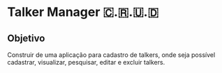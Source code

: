 # Talker Manager 🇨.🇷.🇺.🇩

## Objetivo
Construir de uma aplicação para cadastro de talkers, onde seja possível cadastrar, visualizar, pesquisar, editar e excluir talkers.
